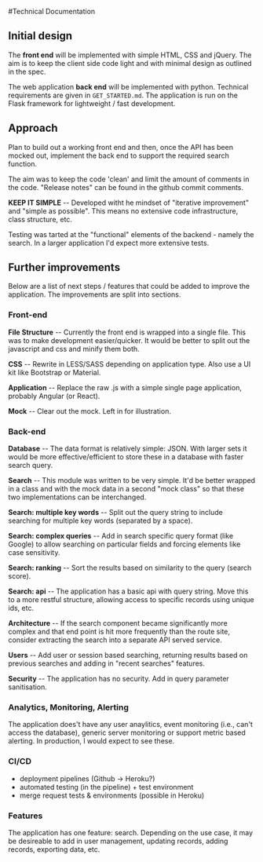 #Technical Documentation

## Initial design

The **front end** will be implemented with simple HTML, CSS and jQuery. The aim is to keep the client side code light and with minimal design as outlined in the spec.
 
The web application **back end** will be implemented with python. Technical requirements are given in `GET_STARTED.md`. The application is run on the Flask framework for lightweight / fast development.

## Approach

Plan to build out a working front end and then, once the API has been mocked out, implement the back end to support the required search function.

The aim was to keep the code 'clean' and limit the amount of comments in the code. "Release notes" can be found in the github commit comments.

**KEEP IT SIMPLE** -- Developed witht he mindset of "iterative improvement" and "simple as possible". This means no extensive code infrastructure, class structure, etc.

Testing was tarted at the "functional" elements of the backend - namely the search. In a larger application I'd expect more extensive tests.

## Further improvements

Below are a list of next steps / features that could be added to improve the application. The improvements are split into sections.

### Front-end

**File Structure** -- Currently the front end is wrapped into a single file. This was to make development easier/quicker. It would be better to split out the javascript and css and minify them both.
 
**CSS** -- Rewrite in LESS/SASS depending on application type. Also use a UI kit like Bootstrap or Material.

**Application** -- Replace the raw .js with a simple single page application, probably Angular (or React).

**Mock** -- Clear out the mock. Left in for illustration.

### Back-end

**Database** -- The data format is relatively simple: JSON. With larger sets it would be more effective/efficient to store these in a database with faster search query.

**Search** -- This module was written to be very simple. It'd be better wrapped in a class and with the mock data in a second "mock class" so that these two implementations can be interchanged.

**Search: multiple key words** -- Split out the query string to include searching for multiple key words (separated by a space).

**Search: complex queries** -- Add in search specific query format (like Google) to allow searching on particular fields and forcing elements like case sensitivity.

**Search: ranking** -- Sort the results based on similarity to the query (search score).

**Search: api** -- The application has a basic api with query string. Move this to a more restful structure, allowing access to specific records using unique ids, etc.

**Architecture** -- If the search component became significantly more complex and that end point is hit more frequently than the route site, consider extracting the search into a separate API served service.

**Users** -- Add user or session based searching, returning results based on previous searches and adding in "recent searches" features.
 
**Security** -- The application has no security. Add in query parameter sanitisation.

### Analytics, Monitoring, Alerting

The application does't have any user anaylitics, event monitoring (i.e., can't access the database), generic server monitoring or support metric based alerting. In production, I would expect to see these.

### CI/CD
- deployment pipelines (Github -> Heroku?)
- automated testing (in the pipeline) + test environment
- merge request tests & environments (possible in Heroku)

### Features

The application has one feature: search. Depending on the use case, it may be desireable to add in user management, updating records, adding records, exporting data, etc.